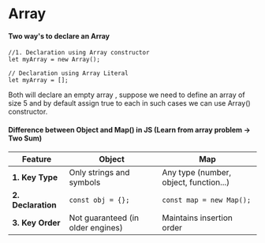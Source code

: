 # Array
#### Two way's to declare an Array 
  ```
  //1. Declaration using Array constructor
  let myArray = new Array();  
  
  // Declaration using Array Literal
  let myArray = [];
  ```
  Both will declare an empty array , suppose we need to define an array of size 5 and by default assign true to each in such cases we can use Array() constructor.

#### Difference between Object and Map() in JS  (Learn from array problem -> Two Sum)
| Feature            | Object                         | Map                              |
|--------------------|--------------------------------|-----------------------------------|
| **1. Key Type**    | Only strings and symbols       | Any type (number, object, function...) |
| **2. Declaration** | `const obj = {};`              | `const map = new Map();`         |
| **3. Key Order**   | Not guaranteed (in older engines) | Maintains insertion order       |

